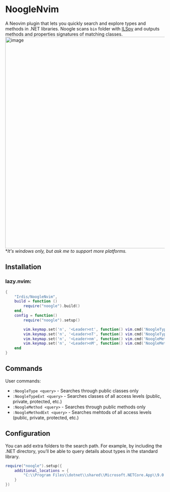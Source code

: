 # NoogleNvim

A Neovim plugin that lets you quickly search and explore types and methods in .NET libraries. Noogle scans `bin` folder with [ILSpy](https://github.com/icsharpcode/ILSpy) and outputs methods and properties signatures of matching classes.
<img width="1319" height="668" alt="image" src="https://github.com/user-attachments/assets/8e90aa83-07cc-4d65-a318-8bb75e7ee943" />
*_It's windows only, but ask me to support more platforms._

## Installation

### lazy.nvim:
``` lua
{
    "Irdis/NoogleNvim",
    build = function ()
        require("noogle").build()
    end,
    config = function()
        require("noogle").setup()

        vim.keymap.set('n', '<Leader>nt', function() vim.cmd('NoogleType ' .. vim.fn.expand('<cword>')) end)
        vim.keymap.set('n', '<Leader>nT', function() vim.cmd('NoogleTypeExt ' .. vim.fn.expand('<cword>')) end)
        vim.keymap.set('n', '<Leader>nm', function() vim.cmd('NoogleMethod ' .. vim.fn.expand('<cword>')) end)
        vim.keymap.set('n', '<Leader>nM', function() vim.cmd('NoogleMethodExt ' .. vim.fn.expand('<cword>')) end)
    end
}
```

## Commands

User commands:
- `:NoogleType <query>` - Searches through public classes only
- `:NoogleTypeExt <query>` - Searches classes of all access levels (public, private, protected, etc.)
- `:NoogleMethod <query>` - Searches through public methods only
- `:NoogleMethodExt <query>` - Searches mehtods of all access levels (public, private, protected, etc.)

## Configuration

You can add extra folders to the search path. For example, by including the .NET directory, you’ll be able to query details about types in the standard library.
```lua
require("noogle").setup({
    additional_locations = {
        "C:\\Program Files\\dotnet\\shared\\Microsoft.NETCore.App\\9.0.8"
    }
})
```
